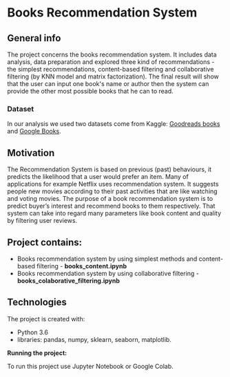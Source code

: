 
# Books Recommendation System

## General info
The project concerns the books recommendation system. It includes data analysis, data preparation and explored three kind of recommendations - the simplest recommendations, content-based filtering and collaborative filtering (by KNN model and matrix factorization). The final result will show that the user can input one book's name or author then the system can provide the other most possible books that he can to read.

### Dataset
In our analysis we used two datasets come from Kaggle: [Goodreads books](https://www.kaggle.com/jealousleopard/goodreadsbooks) and [Google Books](https://www.kaggle.com/bilalyussef/google-books-dataset). 

## Motivation
The Recommendation System is based on previous (past) behaviours, it predicts the likelihood that a user would prefer an item. Many of applications for example Netflix uses recommendation system. It suggests people new movies according to their past activities that are like watching and voting movies. The purpose of a book recommendation system is to predict buyer’s interest and recommend books to them respectively. That system can take into regard many parameters like book content and quality by filtering user reviews. 

## Project contains:
- Books recommendation system by using simplest methods and content-based filtering - **books_content.ipynb**
- Books recommendation system by using collaborative filtering - **books_colaborative_filtering.ipynb**

## Technologies

The project is created with:
- Python 3.6
- libraries: pandas, numpy, sklearn, seaborn, matplotlib.

**Running the project:**

To run this project use Jupyter Notebook or Google Colab.
